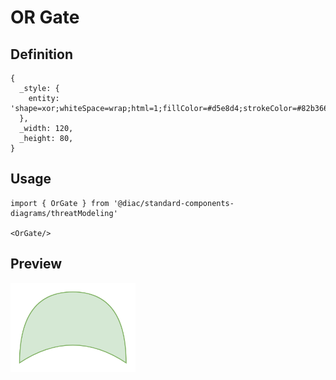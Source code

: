 # OR Gate

## Definition

```
{
  _style: { 
    entity: 'shape=xor;whiteSpace=wrap;html=1;fillColor=#d5e8d4;strokeColor=#82b366;direction=north;',
  },
  _width: 120,
  _height: 80,
}
```

## Usage

```
import { OrGate } from '@diac/standard-components-diagrams/threatModeling'

<OrGate/>
```

## Preview

<img src="./or-gate.png" width="200"/>
